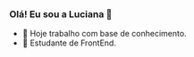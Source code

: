### Olá! Eu sou a Luciana 👋

- 🔭 Hoje trabalho com base de conhecimento.
- 🌱 Estudante de FrontEnd.

